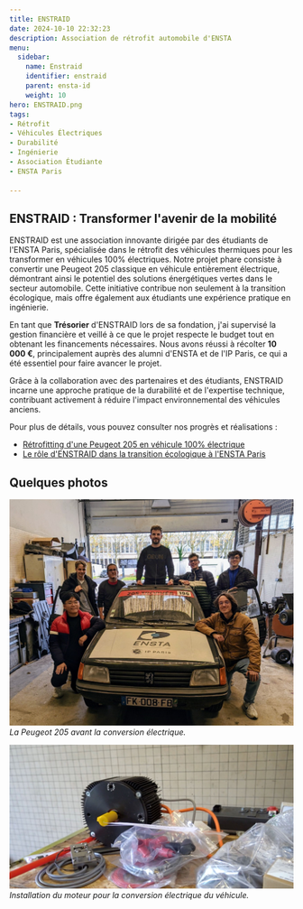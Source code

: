 ```yaml
---
title: ENSTRAID
date: 2024-10-10 22:32:23
description: Association de rétrofit automobile d'ENSTA
menu:
  sidebar:
    name: Enstraid
    identifier: enstraid
    parent: ensta-id
    weight: 10
hero: ENSTRAID.png
tags:
- Rétrofit
- Véhicules Électriques
- Durabilité
- Ingénierie
- Association Étudiante
- ENSTA Paris

---
```


## ENSTRAID : Transformer l'avenir de la mobilité

ENSTRAID est une association innovante dirigée par des étudiants de l'ENSTA Paris, spécialisée dans le rétrofit des véhicules thermiques pour les transformer en véhicules 100% électriques. Notre projet phare consiste à convertir une Peugeot 205 classique en véhicule entièrement électrique, démontrant ainsi le potentiel des solutions énergétiques vertes dans le secteur automobile. Cette initiative contribue non seulement à la transition écologique, mais offre également aux étudiants une expérience pratique en ingénierie.

En tant que **Trésorier** d'ENSTRAID lors de sa fondation, j'ai supervisé la gestion financière et veillé à ce que le projet respecte le budget tout en obtenant les financements nécessaires. Nous avons réussi à récolter **10 000 €**, principalement auprès des alumni d'ENSTA et de l'IP Paris, ce qui a été essentiel pour faire avancer le projet.

Grâce à la collaboration avec des partenaires et des étudiants, ENSTRAID incarne une approche pratique de la durabilité et de l'expertise technique, contribuant activement à réduire l'impact environnemental des véhicules anciens.

Pour plus de détails, vous pouvez consulter nos progrès et réalisations :
- [Rétrofitting d'une Peugeot 205 en véhicule 100% électrique](https://www.ensta.org/fr/news/retrofit-transformer-une-peugeot-205-thermique-en-vehicule-100-electrique-537)
- [Le rôle d'ENSTRAID dans la transition écologique à l'ENSTA Paris](https://www.ensta-paris.fr/fr/enstraid-transition-ecologique-sur-bonne-voie)

## Quelques photos

![Peugeot 205 avant le rétrofit](peugeot205.jpg)
*La Peugeot 205 avant la conversion électrique.*

![Étudiants de l'ENSTA travaillant sur le projet](motor.jpg)
*Installation du moteur pour la conversion électrique du véhicule.*
